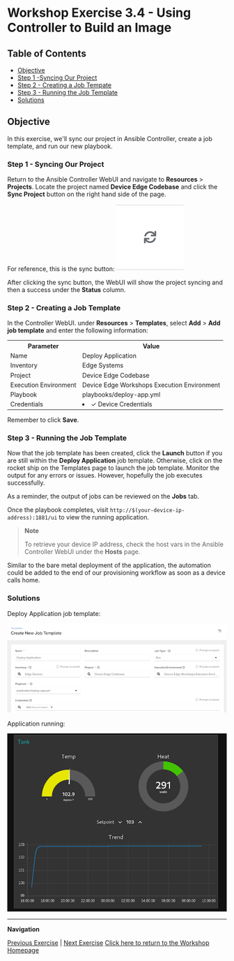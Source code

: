 # Workshop Exercise 3.4 - Using Controller to Build an Image

## Table of Contents

* [Objective](#objective)
* [Step 1 -Syncing Our Project](#step-1---syncing-our-project)
* [Step 2 - Creating a Job Tempate](#step-2---creating-a-job-template)
* [Step 3 - Running the Job Template](#step-3---running-the-job-template)
* [Solutions](#solutions)

## Objective

In this exercise, we'll sync our project in Ansible Controller, create a job template, and run our new playbook.

### Step 1 - Syncing Our Project

Return to the Ansible Controller WebUI and navigate to **Resources** > **Projects**. Locate the project named **Device Edge Codebase** and click the **Sync Project** button on the right hand side of the page.

For reference, this is the sync button:
![Sync Button](../images/sync-button.png)

After clicking the sync button, the WebUI will show the project syncing and then a success under the **Status** column.

### Step 2 - Creating a Job Template

In the Controller WebUI. under **Resources** > **Templates**, select **Add** > **Add job template** and enter the following information:

<table>
  <tr>
    <th>Parameter</th>
    <th>Value</th>
  </tr>
  <tr>
    <td>Name</td>
    <td>Deploy Application</td>
  </tr>
  <tr>
    <td>Inventory</td>
    <td>Edge Systems</td>
  </tr>
  <tr>
    <td>Project</td>
    <td>Device Edge Codebase</td>
  </tr>
  <tr>
    <td>Execution Environment</td>
    <td>Device Edge Workshops Execution Environment</td>
  </tr>
  <tr>
    <td>Playbook</td>
    <td>playbooks/deploy-app.yml</td>
  </tr>
  <tr>
    <td>Credentials</td>
    <td><li>✓ Device Credentials</li></td>
  </tr>
</table>

Remember to click **Save**.

### Step 3 - Running the Job Template

Now that the job template has been created, click the **Launch** button if you are still within the **Deploy Application** job template. Otherwise, click on the rocket ship on the Templates page to launch the job template. Monitor the output for any errors or issues. However, hopefully the job executes successfully.

As a reminder, the output of jobs can be reviewed on the **Jobs** tab.

Once the playbook completes, visit `http://$(your-device-ip-address):1881/ui` to view the running application.

> **Note**
>
> To retrieve your device IP address, check the host vars in the Ansible Controller WebUI under the **Hosts** page.

Similar to the bare metal deployment of the application, the automation could be added to the end of our provisioning workflow as soon as a device calls home.

### Solutions

Deploy Application job template:

![Deploy Application Job Template](../images/deploy-app-job-template.png)

Application running:

![App Running](../images/app-running.png)

---
**Navigation**

[Previous Exercise](../5.1-containerized-app-automation) | [Next Exercise](../6.1-cip-intro)
[Click here to return to the Workshop Homepage](../README.md)
